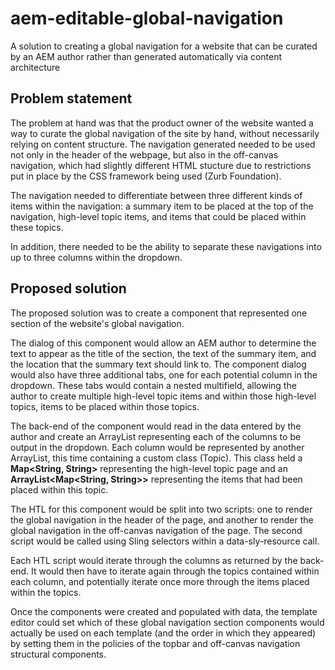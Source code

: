 # aem-editable-global-navigation
A solution to creating a global navigation for a website that can be curated by an AEM author rather than generated automatically via content architecture

## Problem statement
The problem at hand was that the product owner of the website wanted a way to curate the global navigation of the site by hand,
without necessarily relying on content structure. The navigation generated needed to be used not only in the header of the webpage,
but also in the off-canvas navigation, which had slightly different HTML stucture due to restrictions put in place by the CSS
framework being used (Zurb Foundation).

The navigation needed to differentiate between three different kinds of items within the navigation:
a summary item to be placed at the top of the navigation, high-level topic items, and items that could be placed within these topics.

In addition, there needed to be the ability to separate these navigations into up to three columns within the dropdown.

## Proposed solution
The proposed solution was to create a component that represented one section of the website's global navigation.

The dialog of this component would allow an AEM author to determine the text to appear as the title of the section, the text of
the summary item, and the location that the summary text should link to. The component dialog would also have three additional tabs,
one for each potential column in the dropdown. These tabs would contain a nested multifield, allowing the author to create multiple 
high-level topic items and within those high-level topics, items to be placed within those topics.

The back-end of the component would read in the data entered by the author and create an ArrayList representing each of the
columns to be output in the dropdown. Each column would be represented by another ArrayList, this time containing a custom class
(Topic). This class held a __Map<String, String>__ representing the high-level topic page and an __ArrayList<Map<String, String>>__
representing the items that had been placed within this topic.

The HTL for this component would be split into two scripts: one to render the global navigation in the header of the page, and
another to render the global navigation in the off-canvas navigation of the page. The second script would be called using Sling
selectors within a data-sly-resource call.

Each HTL script would iterate through the columns as returned by the back-end. It would then have to iterate again through the topics
contained within each column, and potentially iterate once more through the items placed within the topics.

Once the components were created and populated with data, the template editor could set which of these global navigation section
components would actually be used on each template (and the order in which they appeared) by setting them in the policies of the 
topbar and off-canvas navigation structural components.
